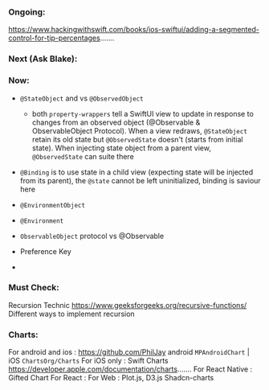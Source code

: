 ### Ongoing:
https://www.hackingwithswift.com/books/ios-swiftui/adding-a-segmented-control-for-tip-percentages.......
### Next (Ask Blake):



### Now:

- `@StateObject` and vs `@ObservedObject`
    - both `property-wrappers` tell a SwiftUI view to update in response to changes from an observed object (@Observable & ObservableObject Protocol). When a view redraws, `@StateObject` retain its old state but `@ObservedState` doesn't (starts from initial state). When injecting state object from a parent view, `@ObservedState` can suite there

- `@Binding` is to use state in a child view (expecting state will be injected from its parent), the `@state` cannot be left uninitialized, binding is saviour here

- `@EnvironmentObject`
- `@Environment`
- `ObservableObject` protocol vs @Observable
- Preference Key
- 


### Must Check:
Recursion Technic https://www.geeksforgeeks.org/recursive-functions/
Different ways to implement recursion 


### Charts:
For android and ios : https://github.com/PhilJay android `MPAndroidChart` | iOS `ChartsOrg/Charts`
For iOS only : Swift Charts https://developer.apple.com/documentation/charts.......
For React Native : Gifted Chart
For React : 
For Web : Plot.js, D3.js Shadcn-charts
